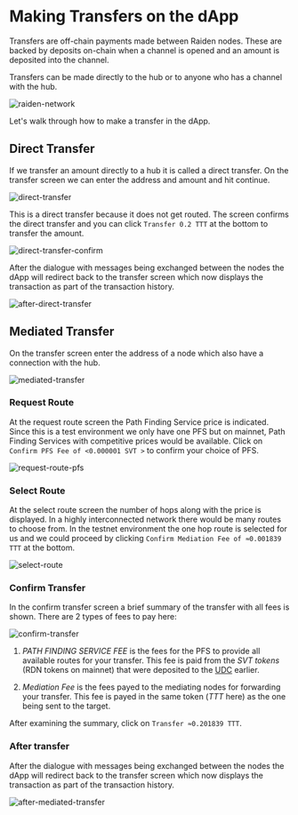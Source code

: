 # Making Transfers on the dApp

Transfers are off-chain payments made between Raiden nodes.
These are backed by deposits on-chain  when a channel is opened and an amount is deposited into the channel.

Transfers can be made directly to the hub or to anyone who has a channel with the hub.

![raiden-network](https://user-images.githubusercontent.com/15123108/102085833-2d5e1600-3e3d-11eb-917b-eb5311fa118a.png 'Network Visualisation')

Let's walk through how to make a transfer in the dApp.

## Direct Transfer

If we transfer an amount directly to a hub it is called a direct transfer. On the transfer screen we can enter the address and amount and hit continue.

![direct-transfer](https://user-images.githubusercontent.com/15123108/102086318-e9b7dc00-3e3d-11eb-8a1b-cbb4f64034f8.png 'Direct Transfer')

This is a direct transfer because it does not get routed. The screen confirms the direct transfer and you can click `Transfer 0.2 TTT` at the bottom to transfer the amount.

![direct-transfer-confirm](https://user-images.githubusercontent.com/15123108/102086680-782c5d80-3e3e-11eb-82a9-b3b7de65a82e.png 'Direct Transfer Confirm')

After the dialogue with messages being exchanged between the nodes the dApp will redirect back to the transfer screen which now displays the transaction as part of the transaction history.

![after-direct-transfer](https://user-images.githubusercontent.com/15123108/102087290-541d4c00-3e3f-11eb-9719-397f51e95645.png 'After Direct Transfer')

## Mediated Transfer

On the transfer screen enter the address of a node which also have a connection with the hub.

![mediated-transfer](https://user-images.githubusercontent.com/15123108/102088064-65b32380-3e40-11eb-8523-06501ea783a4.png 'Mediated Transfer')

### Request Route

At the request route screen the Path Finding Service price is indicated.
Since this is a test environment we only have one PFS but on mainnet, Path Finding Services with competitive prices would be available. Click on `Confirm PFS Fee of <0.000001 SVT >` to confirm your choice of PFS.

![request-route-pfs](https://user-images.githubusercontent.com/15123108/102089472-44533700-3e42-11eb-8491-6535b700faf3.png 'Request Route PFS')

### Select Route

At the select route screen the number of hops along with the price is displayed. In a highly interconnected network there would be many routes to choose from. In the testnet environment the one hop route is selected for us and we could proceed by clicking `Confirm Mediation Fee of ≈0.001839 TTT` at the bottom.

![select-route](https://user-images.githubusercontent.com/15123108/102181893-57611800-3ed1-11eb-976a-1cbe361cef38.png 'Select Route')

### Confirm Transfer

In the confirm transfer screen a brief summary of the transfer with all fees is shown. There are 2 types of fees to pay here:

![confirm-transfer](https://user-images.githubusercontent.com/15123108/102183697-3cdc6e00-3ed4-11eb-85cd-bb95c787a48d.png 'Confirm Transfer')

1. _PATH FINDING SERVICE FEE_ is the fees for the PFS to provide all available routes for your transfer. This fee is paid from the _SVT tokens_ (RDN tokens on mainnet) that were deposited to the [UDC](https://raiden-network-specification.readthedocs.io/en/latest/service_contracts.html) earlier.

2. _Mediation Fee_ is the fees payed to the mediating nodes for forwarding your transfer. This fee is payed in the same token (_TTT_ here) as the one being sent to the target.

After examining the summary, click on `Transfer ≈0.201839 TTT`.

### After transfer

After the dialogue with messages being exchanged between the nodes the dApp will redirect back to the transfer screen which now displays the transaction as part of the transaction history.

![after-mediated-transfer](https://user-images.githubusercontent.com/15123108/102209131-52fb2600-3ef6-11eb-939e-3e4554c637fd.png 'After Mediated Transfer')
